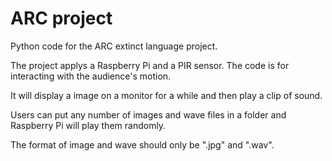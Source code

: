 ARC project
==========

Python code for the ARC extinct language project.  

The project applys a Raspberry Pi and a PIR sensor. The code is for interacting with the audience's motion. 

It will display a image on a monitor for a while and then play a clip of sound. 

Users can put any number of images and wave files in a folder and Raspberry Pi will play them randomly. 

The format of image and wave should only be ".jpg" and ".wav".


